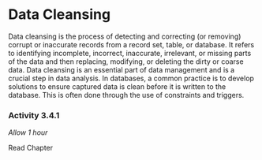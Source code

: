 # Data Cleansing

Data cleansing is the process of detecting and correcting (or removing) corrupt or inaccurate records from a record set, table, or database. It refers to identifying incomplete, incorrect, inaccurate, irrelevant, or missing parts of the data and then replacing, modifying, or deleting the dirty or coarse data. Data cleansing is an essential part of data management and is a crucial step in data analysis.  In databases, a common practice is to develop solutions to ensure captured data is clean before it is written to the database. This is often done through the use of constraints and triggers.

### Activity 3.4.1
_Allow 1 hour_

Read Chapter 

<!-- TODO: Add 5 activities -->

<!-- TODO: write ~1000 words on data cleansing -->
